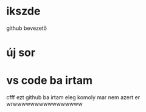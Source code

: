 # ikszde
github bevezető
# új sor
# vs code ba irtam
cfff
ezt github ba irtam 
eleg komoly mar nem azert er wrwwwwwwwwwwwwwwww